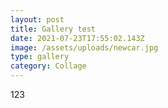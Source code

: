 ```yaml
---
layout: post
title: Gallery test
date: 2021-07-23T17:55:02.143Z
image: /assets/uploads/newcar.jpg
type: gallery
category: Collage
---
```

123